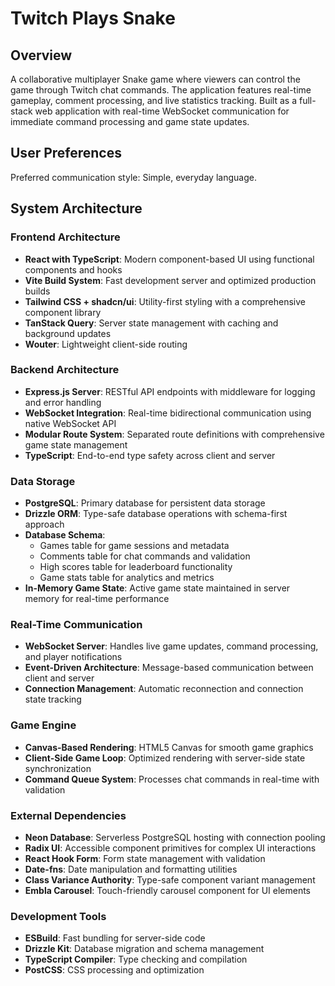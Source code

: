 # Twitch Plays Snake

## Overview

A collaborative multiplayer Snake game where viewers can control the game through Twitch chat commands. The application features real-time gameplay, comment processing, and live statistics tracking. Built as a full-stack web application with real-time WebSocket communication for immediate command processing and game state updates.

## User Preferences

Preferred communication style: Simple, everyday language.

## System Architecture

### Frontend Architecture
- **React with TypeScript**: Modern component-based UI using functional components and hooks
- **Vite Build System**: Fast development server and optimized production builds
- **Tailwind CSS + shadcn/ui**: Utility-first styling with a comprehensive component library
- **TanStack Query**: Server state management with caching and background updates
- **Wouter**: Lightweight client-side routing

### Backend Architecture
- **Express.js Server**: RESTful API endpoints with middleware for logging and error handling
- **WebSocket Integration**: Real-time bidirectional communication using native WebSocket API
- **Modular Route System**: Separated route definitions with comprehensive game state management
- **TypeScript**: End-to-end type safety across client and server

### Data Storage
- **PostgreSQL**: Primary database for persistent data storage
- **Drizzle ORM**: Type-safe database operations with schema-first approach
- **Database Schema**: 
  - Games table for game sessions and metadata
  - Comments table for chat commands and validation
  - High scores table for leaderboard functionality
  - Game stats table for analytics and metrics
- **In-Memory Game State**: Active game state maintained in server memory for real-time performance

### Real-Time Communication
- **WebSocket Server**: Handles live game updates, command processing, and player notifications
- **Event-Driven Architecture**: Message-based communication between client and server
- **Connection Management**: Automatic reconnection and connection state tracking

### Game Engine
- **Canvas-Based Rendering**: HTML5 Canvas for smooth game graphics
- **Client-Side Game Loop**: Optimized rendering with server-side state synchronization
- **Command Queue System**: Processes chat commands in real-time with validation

### External Dependencies
- **Neon Database**: Serverless PostgreSQL hosting with connection pooling
- **Radix UI**: Accessible component primitives for complex UI interactions
- **React Hook Form**: Form state management with validation
- **Date-fns**: Date manipulation and formatting utilities
- **Class Variance Authority**: Type-safe component variant management
- **Embla Carousel**: Touch-friendly carousel component for UI elements

### Development Tools
- **ESBuild**: Fast bundling for server-side code
- **Drizzle Kit**: Database migration and schema management
- **TypeScript Compiler**: Type checking and compilation
- **PostCSS**: CSS processing and optimization